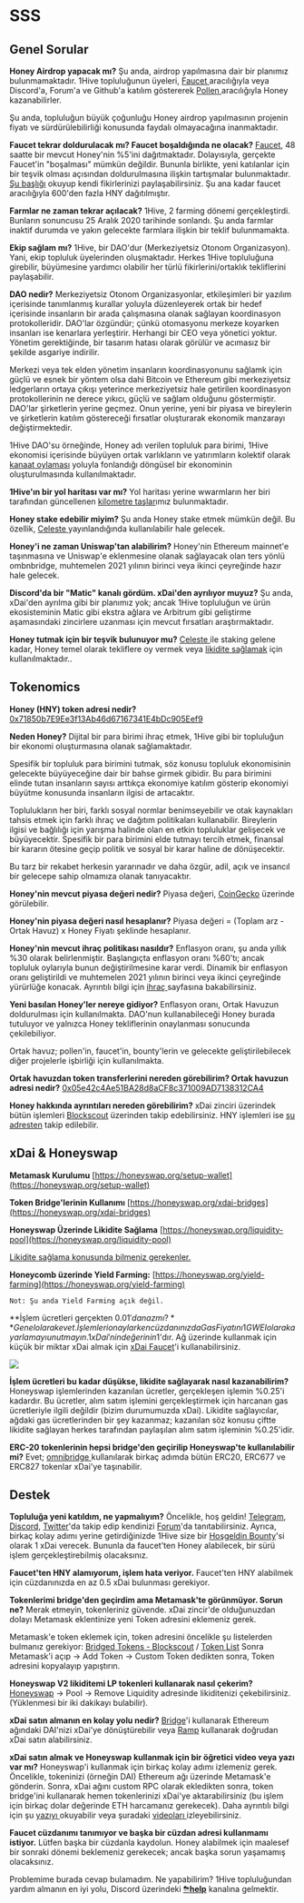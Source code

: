 # SSS

## Genel Sorular <a id="general-questions"></a>

**Honey Airdrop yapacak mı?** Şu anda, airdrop yapılmasına dair bir planımız bulunmamaktadır. 1Hive topluluğunun üyeleri, [Faucet ](https://faucet.1hive.org/#/)aracılığıyla veya Discord'a, Forum'a ve Github'a katılım göstererek [Pollen ](https://1hive.gitbook.io/1hive/getting-started/pollen)aracılığıyla Honey kazanabilirler.

Şu anda, topluluğun büyük çoğunluğu Honey airdrop yapılmasının projenin fiyatı ve sürdürülebilirliği konusunda faydalı olmayacağına inanmaktadır.

**Faucet tekrar doldurulacak mı? Faucet boşaldığında ne olacak?** [Faucet](https://faucet.1hive.org/#/), 48 saatte bir mevcut Honey'nin %5'ini dağıtmaktadır. Dolayısıyla, gerçekte Faucet'in "boşalması" mümkün değildir. Bununla birlikte, yeni katılanlar için bir teşvik olması açısından doldurulmasına ilişkin tartışmalar bulunmaktadır. [Şu başlığı](https://forum.1hive.org/t/temporarily-suspend-the-faucet/1580/2) okuyup kendi fikirlerinizi paylaşabilirsiniz. Şu ana kadar faucet aracılığıyla 600'den fazla HNY dağıtılmıştır.

**Farmlar ne zaman tekrar açılacak?** 1Hive, 2 farming dönemi gerçekleştirdi. Bunların sonuncusu 25 Aralık 2020 tarihinde sonlandı. Şu anda farmlar inaktif durumda ve yakın gelecekte farmlara ilişkin bir teklif bulunmamakta.

**Ekip sağlam mı?** 1Hive, bir DAO'dur \(Merkeziyetsiz Otonom Organizasyon\). Yani, ekip topluluk üyelerinden oluşmaktadır. Herkes 1Hive topluluğuna girebilir, büyümesine yardımcı olabilir her türlü fikirlerini/ortaklık tekliflerini paylaşabilir.

**DAO nedir?** Merkeziyetsiz Otonom Organizasyonlar, etkileşimleri bir yazılım içerisinde tanımlanmış kurallar yoluyla düzenleyerek ortak bir hedef içerisinde insanların bir arada çalışmasına olanak sağlayan koordinasyon protokolleridir. DAO'lar özgündür; çünkü otomasyonu merkeze koyarken insanları ise kenarlara yerleştirir. Herhangi bir CEO veya yönetici yoktur. Yönetim gerektiğinde, bir tasarım hatası olarak görülür ve acımasız bir şekilde asgariye indirilir.

Merkezi veya tek elden yönetim insanların koordinasyonunu sağlamk için güçlü ve esnek bir yöntem olsa dahi Bitcoin ve Ethereum gibi merkeziyetsiz ledgerların ortaya çıkışı yeterince merkeziyetsiz hale getirilen koordinasyon protokollerinin ne derece yıkıcı, güçlü ve sağlam olduğunu göstermiştir. DAO'lar şirketlerin yerine geçmez. Onun yerine, yeni bir piyasa ve bireylerin ve şirketlerin katılım göstereceği fırsatlar oluşturarak ekonomik manzarayı değiştirmektedir.

1Hive DAO'su örneğinde, Honey adı verilen topluluk para birimi, 1Hive ekonomisi içerisinde büyüyen ortak varlıkların ve yatırımların kolektif olarak [kanaat oylaması](../projects/honey/#ekonomik-degerlendirme) yoluyla fonlandığı döngüsel bir ekonominin oluşturulmasında kullanılmaktadır.

**1Hive'ın bir yol haritası var mı?** Yol haritası yerine wwarmların her biri tarafından güncellenen [kilometre taşlar](../projects/1hive-updates.md)ımız bulunmaktadır.

**Honey stake edebilir miyim?** Şu anda Honey stake etmek mümkün değil. Bu özellik, [Celeste ](../projects/celeste/)yayınlandığında kullanılabilir hale gelecek.

**Honey'i ne zaman Uniswap'tan alabilirim?** Honey'nin Ethereum mainnet'e taşınmasına ve Uniswap'e eklenmesine olanak sağlayacak olan ters yönlü ombnbridge, muhtemelen 2021 yılının birinci veya ikinci çeyreğinde hazır hale gelecek.

**Discord'da bir "Matic" kanalı gördüm. xDai'den ayrılıyor muyuz?** Şu anda, xDai'den ayrılma gibi bir planımız yok; ancak 1Hive topluluğun ve ürün ekosisteminin Matic gibi ekstra ağlara ve Arbitrum gibi geliştirme aşamasındaki zincirlere uzanması için mevcut fırsatları araştırmaktadır.

**Honey tutmak için bir teşvik bulunuyor mu?** [Celeste ](../projects/celeste/)ile staking gelene kadar, Honey temel olarak tekliflere oy vermek veya [likidite sağlamak](https://finematics.medium.com/how-do-liquidity-pools-work-defi-explained-6d3418ea71fa) için kullanılmaktadır..

## Tokenomics <a id="tokenomics"></a>

**Honey \(HNY\) token adresi nedir?**[0x71850b7E9Ee3f13Ab46d67167341E4bDc905Eef9](https://blockscout.com/poa/xdai/tokens/0x71850b7E9Ee3f13Ab46d67167341E4bDc905Eef9/)​

**Neden Honey?** Dijital bir para birimi ihraç etmek, 1Hive gibi bir topluluğun bir ekonomi oluşturmasına olanak sağlamaktadır.

Spesifik bir topluluk para birimini tutmak, söz konusu topluluk ekonomisinin gelecekte büyüyeceğine dair bir bahse girmek gibidir. Bu para birimini elinde tutan insanların sayısı arttıkça ekonomiye katılım gösterip ekonomiyi büyütme konusunda insanların ilgisi de artacaktır.

Toplulukların her biri, farklı sosyal normlar benimseyebilir ve otak kaynakları tahsis etmek için farklı ihraç ve dağıtım politikaları kullanabilir. Bireylerin ilgisi ve bağlılığı için yarışma halinde olan en etkin topluluklar gelişecek ve büyüyecektir. Spesifik bir para birimini elde tutmayı tercih etmek, finansal bir kararın ötesine geçip politik ve sosyal bir karar haline de dönüşecektir.

Bu tarz bir rekabet herkesin yararınadır ve daha özgür, adil, açık ve insancıl bir gelecepe sahip olmamıza olanak tanıyacaktır.

**Honey'nin mevcut piyasa değeri nedir?** Piyasa değeri, [CoinGecko](https://www.coingecko.com/en/coins/honey) üzerinde görülebilir.

**Honey'nin piyasa değeri nasıl hesaplanır?** Piyasa değeri = \(Toplam arz - Ortak Havuz\) x Honey Fiyatı şeklinde hesaplanır.

**Honey'nin mevcut ihraç politikası nasıldır?** Enflasyon oranı, şu anda yıllık %30 olarak belirlenmiştir. Başlangıçta enflasyon oranı %60'tı; ancak topluluk oylarıyla bunun değiştirilmesine karar verdi. Dinamik bir enflasyon oranı geliştirildi ve muhtemelen 2021 yılının birinci veya ikinci çeyreğinde yürürlüğe konacak. Ayrıntılı bilgi için [ihraç ](../projects/honey/issuance.md)sayfasına bakabilirsiniz.

**Yeni basılan Honey'ler nereye gidiyor?** Enflasyon oranı, Ortak Havuzun doldurulması için kullanılmakta. DAO'nun kullanabileceği Honey burada tutuluyor ve yalnızca Honey tekliflerinin onaylanması sonucunda çekilebiliyor.

Ortak havuz; pollen'in, faucet'in, bounty'lerin ve gelecekte geliştirilebilecek diğer projelerle işbirliği için kullanılmakta.

**Ortak havuzdan token transferlerini nereden görebilirim? Ortak havuzun adresi nedir?** [0x05e42c4Ae51BA28d8aCF8c371009AD7138312CA4](https://blockscout.com/poa/xdai/address/0x05e42c4Ae51BA28d8aCF8c371009AD7138312CA4/token-transfers)​

**Honey hakkında ayrıntıları nereden görebilirim?** xDai zinciri üzerindek bütün işlemleri [Blockscout](https://blockscout.com/poa/xdai/) üzerinden takip edebilirsiniz. HNY işlemleri ise [şu adresten](https://blockscout.com/poa/xdai/address/0x71850b7E9Ee3f13Ab46d67167341E4bDc905Eef9/transactions) takip edilebilir.

## xDai & Honeyswap <a id="xdai-and-honeyswap"></a>

**Metamask Kurulumu** [https://honeyswap.org/setup-wallet](https://honeyswap.org/setup-wallet)​

**Token Bridge'lerinin Kullanımı** [https://honeyswap.org/xdai-bridges](https://honeyswap.org/xdai-bridges)​

**Honeyswap Üzerinde Likidite Sağlama** [https://honeyswap.org/liquidity-pool](https://honeyswap.org/liquidity-pool)​

[Likidite sağlama konusunda bilmeniz gerekenler.](../projects/honeyswap/for-liquidity-providers.md)

**Honeycomb üzerinde Yield Farming:** [https://honeyswap.org/yield-farming](https://honeyswap.org/yield-farming)​

`Not: Şu anda Yield Farming açık değil.`

**İşlem ücretleri gerçekten 0.01$'dan az mı?** Genel olarak evet. İşlemleri onaylarken cüzdanınızda Gas Fiyatını 1 GWEI olarak ayarlamayı unutmayın. 1 xDai'nin değerinin 1$'dır. Ağ üzerinde kullanmak için küçük bir miktar xDai almak için [xDai Faucet](https://xdai-faucet.top/)'i kullanabilirsiniz.

![](https://gblobscdn.gitbook.com/assets%2F-MNrqwoYUmro4mJ9smmt%2F-MPBAhR-AvJnQ8LKmSlH%2F-MPBAiykgACifzPQ7stx%2Fimage.png?alt=media&token=ba6351fc-ca2a-4b54-9546-e21acd7c1a7d)

**İşlem ücretleri bu kadar düşükse, likidite sağlayarak nasıl kazanabilirim?** Honeyswap işlemlerinden kazanılan ücretler, gerçekleşen işlemin %0.25'i kadardır. Bu ücretler, alım satım işlemini gerçekleştirmek için harcanan gas ücretleriyle ilgili değildir \(bizim durumumuzda xDai\). Likidite sağlayıcılar, ağdaki gas ücretlerinden bir şey kazanmaz; kazanılan söz konusu çiftte likidite sağlayan herkes tarafından paylaşılan alım satım işleminin %0.25'idir.

**ERC-20 tokenlerinin hepsi bridge'den geçirilip Honeyswap'te kullanılabilir mi?** Evet; [omnibridge ](https://omni.xdaichain.com/)kullanılarak birkaç adımda bütün ERC20, ERC677 ve ERC827 tokenlar xDai'ye taşınabilir.

## Destek <a id="support"></a>

**Topluluğa yeni katıldım, ne yapmalıyım?** Öncelikle, hoş geldin! [Telegram](https://t.me/honeyswapDEX), [Discord](https://discord.com/invite/xTZjbRjc8t), [Twitter](https://twitter.com/Honeyswap)'da takip edip kendinizi [Forum](https://forum.1hive.org/t/introduce-yourself-to-1hive-thread/130/7)'da tanıtabilirsiniz. Ayrıca, birkaç kolay adımı yerine getirdiğinizde 1Hive size bir [Hoşgeldin Bounty](https://docs.google.com/forms/d/e/1FAIpQLSdP3pTX_BLKqLCmkC84YyDj8PVK5wfOSSaym93SJj5KX6RP2w/viewform)'si olarak 1 xDai verecek. Bununla da faucet'ten Honey alabilecek, bir sürü işlem gerçekleştirebilmiş olacaksınız.

**Faucet'ten HNY alamıyorum, işlem hata veriyor.** Faucet'ten HNY alabilmek için cüzdanınızda en az 0.5 xDai bulunması gerekiyor.

**Tokenlerimi bridge'den geçirdim ama Metamask'te görünmüyor. Sorun ne?** Merak etmeyin, tokenleriniz güvende. xDai zincir'de olduğunuzdan dolayı Metamask eklentinize yeni Token adresini eklemeniz gerek.

Metamask'e token eklemek için, token adresini öncelikle şu listelerden bulmanız gerekiyor: [Bridged Tokens - Blockscout](https://blockscout.com/poa/xdai/bridged-tokens) / [Token List](https://tokenlists.org/token-list?url=https://tokens.honeyswap.org) Sonra Metamask'i açıp → Add Token → Custom Token dedikten sonra, Token adresini kopyalayıp yapıştırın.

**Honeyswap V2 likiditemi LP tokenleri kullanarak nasıl çekerim?** [Honeyswap](https://app.honeyswap.org/#/swap) → Pool → Remove Liquidity adresinde likiditenizi çekebilirsiniz. \(Yüklenmesi bir iki dakikayı bulabilir\).

**xDai satın almanın en kolay yolu nedir?** [Bridge](https://dai-bridge.poa.network/)'i kullanarak Ethereum ağındaki DAI'nizi xDai'ye dönüştürebilir veya [Ramp](https://ramp.network/buy/?swapAsset=XDAI) kullanarak doğrudan xDai satın alabilirsiniz.

**xDai satın almak ve Honeyswap kullanmak için bir öğretici video veya yazı var mı?** Honeyswap'i kullanmak için birkaç kolay adımı izlemeniz gerek. Öncelikle, tokeninizi \(örneğin DAI\) Ethereum ağı üzerinde Metamask'e gönderin. Sonra, xDai ağını custom RPC olarak ekledikten sonra, token bridge'ini kullanarak hemen tokenlerinizi xDai'ye aktarabilirsiniz \(bu işlem için birkaç dolar değerinde ETH harcamanız gerekecek\). Daha ayrıntılı bilgi için şu [yazıyı ](https://medium.com/honeyswap/introducing-honeyswap-fa34b24e6978)okuyabilir veya şuradaki [videoları ](https://forum.1hive.org/t/1hive-101-beeginner-video-tutorials/217)izleyebilirsiniz.

**Faucet cüzdanımı tanımıyor ve başka bir cüzdan adresi kullanmamı istiyor.** Lütfen başka bir cüzdanla kaydolun. Honey alabilmek için maalesef bir sonraki dönemi beklemeniz gerekecek; ancak başka sorun yaşamamış olacaksınız.

Problemime burada cevap bulamadım. Ne yapabilirim? 1Hive topluluğundan yardım almanın en iyi yolu, Discord üzerindeki [⛈**help**](https://discord.gg/3AjG7XvRJZ) kanalına gelmektir.


